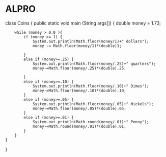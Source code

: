 # ALPRO
class Coins {
    public static void main (String args[]) {
        double  money = 1.73;

        while (money > 0.0 ){
            if (money >= 1) {
                System.out.println(Math.floor(money/1)+" dollars");
                money -= Math.floor(money/1)*(double)1;

            }
            else if (money>=.25) {
                System.out.println(Math.floor(money/.25)+" quarters");
                money-=Math.floor(money/.25)*(double).25;

            }
            else if (money>=.10) {
                System.out.println(Math.floor(money/.10)+" Dimes");
                money-=Math.floor(money/.10)*(double).10;
            }
            else if (money>=.05) {
                System.out.println(Math.floor(money/.05)+" Nickels");
                money-=Math.floor(money/.05)*(double).05;
            }
            else if (money>=.01) {
                System.out.println(Math.round(money/.01)+" Penny");
                money-=Math.round(money/.01)*(double).01;
            }
        }
    }
}
